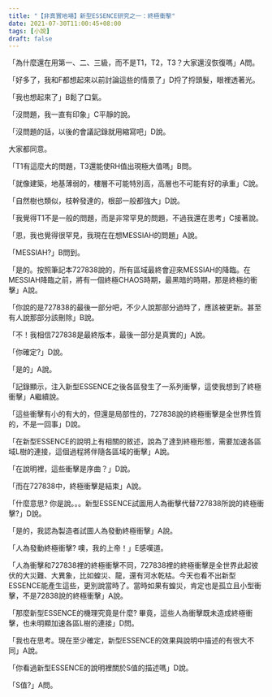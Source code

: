 ```yaml
---
title: "【非真實地場】新型ESSENCE研究之一：終極衝擊"
date: 2021-07-30T11:00:45+08:00
tags: [小說]
draft: false
---
```

「為什麼還在用第一、二、三級，而不是T1，T2，T3？大家還沒恢復嗎」A問。

「好多了，我和F都想起來以前討論這些的情景了」D捋了捋頭髮，眼裡透著光。

「我也想起來了」B鬆了口氣。

「沒問題，我一直有印象」C平靜的說。

「沒問題的話，以後的會議記錄就用縮寫吧」D說。

大家都同意。

「T1有這麼大的問題，T3還能使RH值出現極大值嗎」B問。

「就像建築，地基薄弱的，樓層不可能特別高，高層也不可能有好的承重」C說。

「自然樹也類似，枝幹發達的，根部一般都強大」D說。

「我覺得T1不是一般的問題，而是非常罕見的問題，不過我還在思考」C接著說。

「恩，我也覺得很罕見，我現在在想MESSIAH的問題」A說。

「MESSIAH?」B問到。

「是的。按照筆記本727838說的，所有區域最終會迎來MESSIAH的降臨。在MESSIAH降臨之前，將有一個終極CHAOS時期，最黑暗的時期，那是終極的衝擊」A說。

「你說的是727838的最後一部分吧，不少人說那部分過時了，應該被更新。甚至有人說那部分該刪除」B說。

「不！我相信727838是最終版本，最後一部分是真實的」A說。

「你確定?」D說。

「是的」A說。

「記錄顯示，注入新型ESSENCE之後各區發生了一系列衝擊，這使我想到了終極衝擊」A繼續說。

「這些衝擊有小的有大的，但還是局部性的，727838說的終極衝擊是全世界性質的，不是一回事」D說。

「在新型ESSENCE的說明上有相關的敘述，說為了達到終極形態，需要加速各區域L樹的連接，這個過程將伴隨各區域的衝擊」A說。

「在說明裡，這些衝擊是序曲？」D說。

「而在727838中，終極衝擊是結束」A說。

「什麼意思? 你是說。。。新型ESSENCE試圖用人為衝擊代替727838所說的終極衝擊?」D說。

「是的，我認為製造者試圖人為發動終極衝擊」A說。

「人為發動終極衝擊? 噢，我的上帝！」E感嘆道。

「人為衝擊和727838裡的終極衝擊不同，727838裡的終極衝擊是全世界此起彼伏的大災難、大異象，比如蝗災、龍，還有河水乾枯。今天也看不出新型ESSENCE能產生這些，更別說當時了。當時如果有蝗災，肯定也是孤立且小型衝擊，不是72838說的終極衝擊」A說。

「那麼新型ESSENCE的機理究竟是什麼? 畢竟，這些人為衝擊既未造成終極衝擊，也未明顯加速各區L樹的連接」D問。

「我也在思考。現在至少確定，新型ESSENCE的效果與說明中描述的有很大不同」A說。

「你看過新型ESSENCE的說明裡關於S值的描述嗎」D說。

「S值?」A問。
